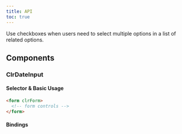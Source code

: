 ```yaml
---
title: API
toc: true
---
```


Use checkboxes when users need to select multiple options in a list of related options.

## Components

### ClrDateInput

#### Selector & Basic Usage

```html
<form clrForm>
  <!-- form controls -->
</form>
```

#### Bindings

<DocComponentApi component="ClrForm" item="bindings" />
